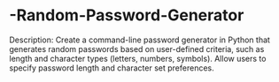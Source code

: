 # -Random-Password-Generator

Description:
Create a command-line password generator in Python that generates random passwords based on user-defined criteria, such as length and character types (letters, numbers, symbols). Allow users to specify password length and character set preferences.
